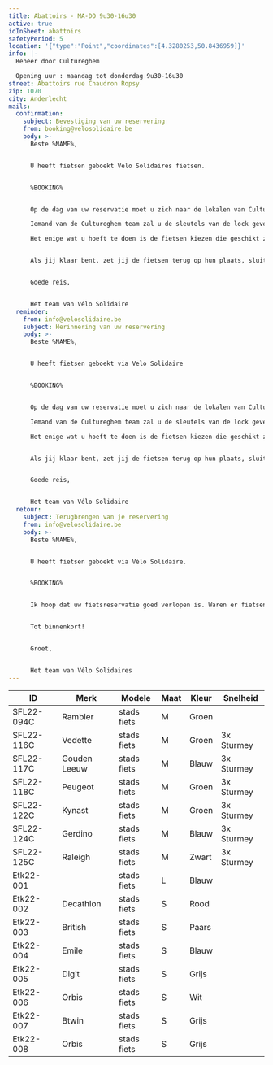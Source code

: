 ```yaml
---
title: Abattoirs - MA-DO 9u30-16u30
active: true
idInSheet: abattoirs
safetyPeriod: 5
location: '{"type":"Point","coordinates":[4.3280253,50.8436959]}'
info: |-
  Beheer door Cultureghem

  Opening uur : maandag tot donderdag 9u30-16u30
street: Abattoirs rue Chaudron Ropsy
zip: 1070
city: Anderlecht
mails:
  confirmation:
    subject: Bevestiging van uw reservering
    from: booking@velosolidaire.be
    body: >-
      Beste %NAME%,


      U heeft fietsen geboekt Velo Solidaires fietsen.


      %BOOKING%


      Op de dag van uw reservatie moet u zich naar de lokalen van Cultureghem begeven (links van de ingang met de 2 stieren) en vragen om acess aan de fietsen hebben. Zeg aan iemand van de Cultureghem ploeg je naam en het naam van je vereniging. 

      Iemand van de Cultureghem team zal u de sleutels van de lock geven en mag ook jij begeleiden naar de garage waar de fietsen zich bevinden, die zich in de kelders bevindt, en in het begin een beetje indrukwekkend is. 

      Het enige wat u hoeft te doen is de fietsen kiezen die geschikt zijn voor uw activiteit. Vergeet niet de sluiter te sluiten en het licht uit te doen als je weggaat. 


      Als jij klaar bent, zet jij de fietsen terug op hun plaats, sluit u de garage af en geef de sleutels terug aan het Cultureghem-team. Als een fiets defect is, zet hem dan terug in de daarvoor bestemde ruimte en laat het ons weten!


      Goede reis, 


      Het team van Vélo Solidaire
  reminder:
    from: info@velosolidaire.be
    subject: Herinnering van uw reservering
    body: >-
      Beste %NAME%,


      U heeft fietsen geboekt via Velo Solidaire


      %BOOKING%


      Op de dag van uw reservatie moet u zich naar de lokalen van Cultureghem begeven (links van de ingang met de 2 stieren) en vragen om acess aan de fietsen hebben. Zeg aan iemand van de Cultureghem ploeg je naam en het naam van je vereniging. 

      Iemand van de Cultureghem team zal u de sleutels van de lock geven en mag ook jij begeleiden naar de garage waar de fietsen zich bevinden, die zich in de kelders bevindt, en in het begin een beetje indrukwekkend is. 

      Het enige wat u hoeft te doen is de fietsen kiezen die geschikt zijn voor uw activiteit. Vergeet niet de sluiter te sluiten en het licht uit te doen als je weggaat. 


      Als jij klaar bent, zet jij de fietsen terug op hun plaats, sluit u de garage af en geef de sleutels terug aan het Cultureghem-team. Als een fiets defect is, zet hem dan terug in de daarvoor bestemde ruimte en laat het ons weten!


      Goede reis, 


      Het team van Vélo Solidaire
  retour:
    subject: Terugbrengen van je reservering
    from: info@velosolidaire.be
    body: >-
      Beste %NAME%,


      U heeft fietsen geboekt via Vélo Solidaire.


      %BOOKING%


      Ik hoop dat uw fietsreservatie goed verlopen is. Waren er fietsen die defect waren? Indien dit het geval is, wil u dat ons dat melden in een antwoord op deze mail met het nummer van de fiets en wat er stuk aan was? Zo kunnen wij de fietsen zo snel mogelijk herstellen.


      Tot binnenkort!


      Groet,


      Het team van Vélo Solidaires
---
```

| ID         | Merk         | Modele      | Maat | Kleur | Snelheid            |
| ---------- | ------------ | ----------- | ---- | ----- | ------------------- |
| SFL22-094C | Rambler      | stads fiets | M    | Groen |                     |
| SFL22-116C | Vedette      | stads fiets | M    | Groen | 3x Sturmey          |
| SFL22-117C | Gouden Leeuw | stads fiets | M    | Blauw | 3x Sturmey          |
| SFL22-118C | Peugeot      | stads fiets | M    | Groen | 3x Sturmey          |
| SFL22-122C | Kynast       | stads fiets | M    | Groen | 3x Sturmey          |
| SFL22-124C | Gerdino      | stads fiets | M    | Blauw | 3x Sturmey          |
| SFL22-125C | Raleigh      | stads fiets | M    | Zwart | 3x Sturmey          |
| Etk22-001  |              | stads fiets | L    | Blauw |                     |
| Etk22-002  | Decathlon    | stads fiets | S    | Rood  |                     |
| Etk22-003  | British      | stads fiets | S    | Paars |                     |
| Etk22-004  | Emile        | stads fiets | S    | Blauw |                     |
| Etk22-005  | Digit        | stads fiets | S    | Grijs |                     |
| Etk22-006  | Orbis        | stads fiets | S    | Wit   |                     |
| Etk22-007  | Btwin        | stads fiets | S    | Grijs |                     |
| Etk22-008  | Orbis        | stads fiets | S    | Grijs |  <!--EndFragment--> |

<!--EndFragment-->